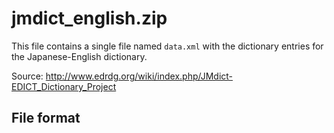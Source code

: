 # jmdict_english.zip

This file contains a single file named `data.xml` with the dictionary entries
for the Japanese-English dictionary.

Source: http://www.edrdg.org/wiki/index.php/JMdict-EDICT_Dictionary_Project

## File format
